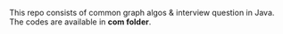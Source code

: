 This repo consists of common graph algos & interview question in Java. <br>
The codes are available in **com folder**.
